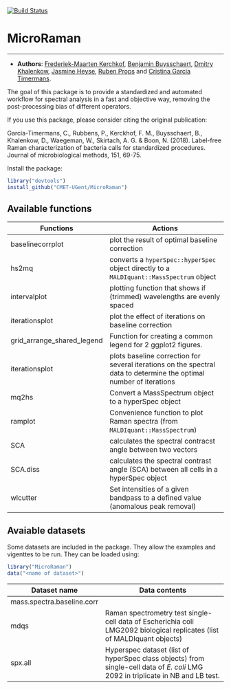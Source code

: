 [![Build Status](https://travis-ci.org/CMET-UGent/MicroRaman.svg?branch=master)](https://travis-ci.org/CMET-UGent/MicroRaman)

# MicroRaman
*******************
- **Authors**: [Frederiek-Maarten Kerchkof](mailto:FrederiekMaarten.Kerckhof@UGent.be), [Benjamin Buysschaert](mailto:Benjamin.Buysschaert@Ugent.be), [Dmitry Khalenkow](mailto:Dmitry.Khalenkow@Ugent.be), [Jasmine Heyse](mailto:Jasmine.Heyse@ugent.be), [Ruben Props](mailto:Ruben.Props@ugent.be) and [Cristina Garcia Timermans](mailto:Cristina.GarciaTimermans@ugent.be).

The goal of this package is to provide a standardized and automated workflow for spectral analysis in a fast and objective way, removing the post-processing bias of different operators. 

If you use this package, please consider citing the original publication:  

García-Timermans, C., Rubbens, P., Kerckhof, F. M., Buysschaert, B., Khalenkow, D., Waegeman, W., Skirtach, A. G. & Boon, N. (2018). Label-free Raman characterization of bacteria calls for standardized procedures. Journal of microbiological methods, 151, 69-75.

Install the package:
```R
library("devtools")
install_github("CMET-UGent/MicroRaman")
```

## Available functions

Functions  | Actions
------------| -----------
baselinecorrplot | plot the result of optimal baseline correction
hs2mq | converts a `hyperSpec::hyperSpec` object directly to a `MALDIquant::MassSpectrum` object
intervalplot | plotting function that shows if (trimmed) wavelengths are evenly spaced
iterationsplot | plot the effect of iterations on baseline correction
grid_arrange_shared_legend | Function for creating a common legend for 2 ggplot2 figures.
iterationsplot | plots baseline correction for several iterations on the spectral data to determine the optimal number of iterations
mq2hs | Convert a MassSpectrum object to a hyperSpec object
ramplot | Convenience function to plot Raman spectra (from `MALDIquant::MassSpectrum`)
SCA | calculates the spectral contracst angle between two vectors
SCA.diss | calculates the spectral contrast angle (SCA) between all cells in a hyperSpec object
wlcutter | Set intensities of a given bandpass to a defined value (anomalous peak removal)


## Avaiable datasets

Some datasets are included in the package. They allow the examples and vigenttes
to be run. They can be loaded using:
```R
library("MicroRaman")
data("<name of dataset>")
```

Dataset name | Data contents
-------------| ----------------
mass.spectra.baseline.corr |
mdqs | Raman spectrometry test single-cell data of Escherichia coli LMG2092 biological replicates (list of MALDIquant objects)
spx.all | Hyperspec dataset (list of hyperSpec class objects) from single-cell data of *E. coli* LMG 2092 in triplicate in NB and LB test.

